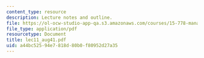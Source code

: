```yaml
---
content_type: resource
description: Lecture notes and outline.
file: https://ol-ocw-studio-app-qa.s3.amazonaws.com/courses/15-778-management-of-supply-networks-for-products-and-services-summer-2004/a44bc52594e7818d80b0f80952d27a35_lec11_aug41.pdf
file_type: application/pdf
resourcetype: Document
title: lec11_aug41.pdf
uid: a44bc525-94e7-818d-80b0-f80952d27a35
---
```


